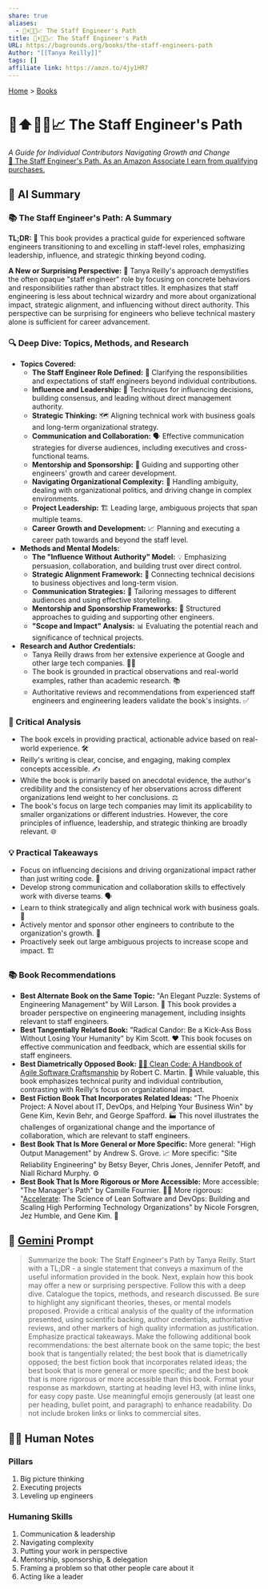 ```yaml
---
share: true
aliases:
  - 👶⬆️👨‍💻📈 The Staff Engineer's Path
title: 👶⬆️👨‍💻📈 The Staff Engineer's Path
URL: https://bagrounds.org/books/the-staff-engineers-path
Author: "[[Tanya Reilly]]"
tags: []
affiliate link: https://amzn.to/4jy1HR7
---
```

[Home](../index.md) > [Books](./index.md)  
# 👶⬆️👨‍💻📈 The Staff Engineer's Path  
_A Guide for Individual Contributors Navigating Growth and Change_  
[🛒 The Staff Engineer's Path. As an Amazon Associate I earn from qualifying purchases.](https://amzn.to/4jy1HR7)  
  
## 🤖 AI Summary  
### 📚 The Staff Engineer's Path: A Summary  
**TL;DR:** 🚀 This book provides a practical guide for experienced software engineers transitioning to and excelling in staff-level roles, emphasizing leadership, influence, and strategic thinking beyond coding.  
  
**A New or Surprising Perspective:** 🤔 Tanya Reilly's approach demystifies the often opaque "staff engineer" role by focusing on concrete behaviors and responsibilities rather than abstract titles. It emphasizes that staff engineering is less about technical wizardry and more about organizational impact, strategic alignment, and influencing without direct authority. This perspective can be surprising for engineers who believe technical mastery alone is sufficient for career advancement.  
  
### 🔍 Deep Dive: Topics, Methods, and Research  
* **Topics Covered:**  
    * **The Staff Engineer Role Defined:** 💼 Clarifying the responsibilities and expectations of staff engineers beyond individual contributions.  
    * **Influence and Leadership:** 🤝 Techniques for influencing decisions, building consensus, and leading without direct management authority.  
    * **Strategic Thinking:** 🗺️ Aligning technical work with business goals and long-term organizational strategy.  
    * **Communication and Collaboration:** 🗣️ Effective communication strategies for diverse audiences, including executives and cross-functional teams.  
    * **Mentorship and Sponsorship:** 🌱 Guiding and supporting other engineers' growth and career development.  
    * **Navigating Organizational Complexity:** 🧭 Handling ambiguity, dealing with organizational politics, and driving change in complex environments.  
    * **Project Leadership:** 🏗️ Leading large, ambiguous projects that span multiple teams.  
    * **Career Growth and Development:** 📈 Planning and executing a career path towards and beyond the staff level.  
* **Methods and Mental Models:**  
    * **The "Influence Without Authority" Model:** 💡 Emphasizing persuasion, collaboration, and building trust over direct control.  
    * **Strategic Alignment Framework:** 🎯 Connecting technical decisions to business objectives and long-term vision.  
    * **Communication Strategies:** 📝 Tailoring messages to different audiences and using effective storytelling.  
    * **Mentorship and Sponsorship Frameworks:** 🤝 Structured approaches to guiding and supporting other engineers.  
    * **"Scope and Impact" Analysis:** 📊 Evaluating the potential reach and significance of technical projects.  
* **Research and Author Credentials:**  
    * Tanya Reilly draws from her extensive experience at Google and other large tech companies. 👩‍💻  
    * The book is grounded in practical observations and real-world examples, rather than academic research. 📚  
    * Authoritative reviews and recommendations from experienced staff engineers and engineering leaders validate the book's insights. ✅  
  
### 🧐 Critical Analysis  
* The book excels in providing practical, actionable advice based on real-world experience. 🛠️  
* Reilly's writing is clear, concise, and engaging, making complex concepts accessible. ✍️  
* While the book is primarily based on anecdotal evidence, the author's credibility and the consistency of her observations across different organizations lend weight to her conclusions. ⚖️  
* The book's focus on large tech companies may limit its applicability to smaller organizations or different industries. However, the core principles of influence, leadership, and strategic thinking are broadly relevant. 🌐  
  
### 💡 Practical Takeaways  
* Focus on influencing decisions and driving organizational impact rather than just writing code. 🚀  
* Develop strong communication and collaboration skills to effectively work with diverse teams. 🗣️  
* Learn to think strategically and align technical work with business goals. 🎯  
* Actively mentor and sponsor other engineers to contribute to the organization's growth. 🌱  
* Proactively seek out large ambiguous projects to increase scope and impact. 🏗️  
  
### 📚 Book Recommendations  
* **Best Alternate Book on the Same Topic:** "An Elegant Puzzle: Systems of Engineering Management" by Will Larson. 🧩 This book provides a broader perspective on engineering management, including insights relevant to staff engineers.  
* **Best Tangentially Related Book:** "Radical Candor: Be a Kick-Ass Boss Without Losing Your Humanity" by Kim Scott. ❤️ This book focuses on effective communication and feedback, which are essential skills for staff engineers.  
* **Best Diametrically Opposed Book:** [🧼💾 Clean Code: A Handbook of Agile Software Craftsmanship](./clean-code.md) by Robert C. Martin. 🧹 While valuable, this book emphasizes technical purity and individual contribution, contrasting with Reilly's focus on organizational impact.  
* **Best Fiction Book That Incorporates Related Ideas:** "The Phoenix Project: A Novel about IT, DevOps, and Helping Your Business Win" by Gene Kim, Kevin Behr, and George Spafford. 🏭 This novel illustrates the challenges of organizational change and the importance of collaboration, which are relevant to staff engineers.  
* **Best Book That Is More General or More Specific:** More general: "High Output Management" by Andrew S. Grove. 📈 More specific: "Site Reliability Engineering" by Betsy Beyer, Chris Jones, Jennifer Petoff, and Niall Richard Murphy. ⚙️  
* **Best Book That Is More Rigorous or More Accessible:** More accessible: "The Manager's Path" by Camille Fournier. 🚶‍♀️ More rigorous: "[Accelerate](./accelerate.md): The Science of Lean Software and DevOps: Building and Scaling High Performing Technology Organizations" by Nicole Forsgren, Jez Humble, and Gene Kim. 🔬  
  
## 💬 [Gemini](https://gemini.google.com) Prompt  
> Summarize the book: The Staff Engineer's Path by Tanya Reilly. Start with a TL;DR - a single statement that conveys a maximum of the useful information provided in the book. Next, explain how this book may offer a new or surprising perspective. Follow this with a deep dive. Catalogue the topics, methods, and research discussed. Be sure to highlight any significant theories, theses, or mental models proposed. Provide a critical analysis of the quality of the information presented, using scientific backing, author credentials, authoritative reviews, and other markers of high quality information as justification. Emphasize practical takeaways. Make the following additional book recommendations: the best alternate book on the same topic; the best book that is tangentially related; the best book that is diametrically opposed; the best fiction book that incorporates related ideas; the best book that is more general or more specific; and the best book that is more rigorous or more accessible than this book. Format your response as markdown, starting at heading level H3, with inline links, for easy copy paste. Use meaningful emojis generously (at least one per heading, bullet point, and paragraph) to enhance readability. Do not include broken links or links to commercial sites.  
  
## 📝🐒 Human Notes  
### Pillars  
1. Big picture thinking  
2. Executing projects  
3. Leveling up engineers  
  
### Humaning Skills  
1. Communication & leadership  
2. Navigating complexity  
3. Putting your work in perspective  
4. Mentorship, sponsorship, & delegation  
5. Framing a problem so that other people care about it  
6. Acting like a leader  
